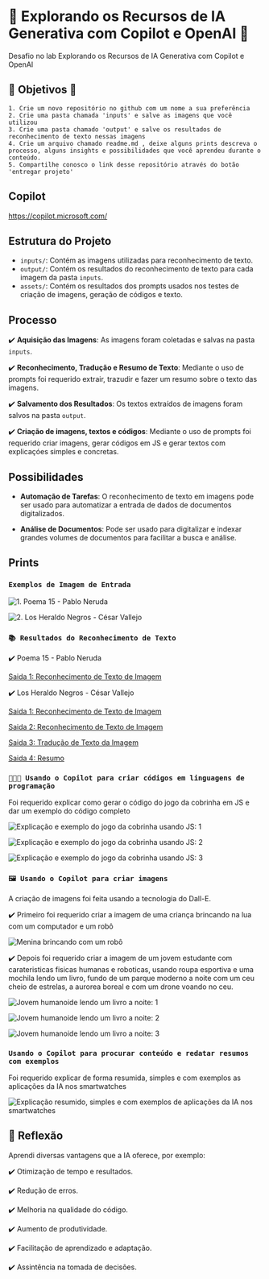 # 🤖 Explorando os Recursos de IA Generativa com Copilot e OpenAI 🤖

Desafio no lab  Explorando os Recursos de IA Generativa com Copilot e OpenAI


## 🎯 Objetivos 🎯

    1. Crie um novo repositório no github com um nome a sua preferência
    2. Crie uma pasta chamada 'inputs' e salve as imagens que você utilizou
    3. Crie uma pasta chamado 'output' e salve os resultados de reconhecimento de texto nessas imagens
    4. Crie um arquivo chamado readme.md , deixe alguns prints descreva o processo, alguns insights e possibilidades que você aprendeu durante o conteúdo.
    5. Compartilhe conosco o link desse repositório através do botão 'entregar projeto'



## Copilot

https://copilot.microsoft.com/


## Estrutura do Projeto

- `inputs/`: Contém as imagens utilizadas para reconhecimento de texto.
- `output/`: Contém os resultados do reconhecimento de texto para cada imagem da pasta `inputs`.
- `assets/`: Contém os resultados dos prompts usados nos testes de criação de imagens, geração de códigos e texto.


## Processo

✔️ **Aquisição das Imagens**: As imagens foram coletadas e salvas na pasta `inputs`.

✔️ **Reconhecimento, Tradução e Resumo de Texto**: Mediante o uso de prompts foi requerido extrair, trazudir e fazer um resumo sobre o texto das imagens.

✔️ **Salvamento dos Resultados**: Os textos extraídos de imagens foram salvos na pasta `output`.

✔️ **Criação de imagens, textos e códigos**: Mediante o uso de prompts foi requerido criar imagens, gerar códigos em JS e gerar textos com explicaçóes simples e concretas.


## Possibilidades

- **Automação de Tarefas**: O reconhecimento de texto em imagens pode ser usado para automatizar a entrada de dados de documentos digitalizados.

- **Análise de Documentos**: Pode ser usado para digitalizar e indexar grandes volumes de documentos para facilitar a busca e análise.


## Prints

### `Exemplos de Imagem de Entrada`
![1. Poema 15 - Pablo Neruda](inputs/peoma_15.jpg)

![2. Los Heraldo Negros - César Vallejo](inputs/los_heraldo_negros.jpg)


### `📚 Resultados do Reconhecimento de Texto`

✔️ Poema 15 - Pablo Neruda

[Saida 1: Reconhecimento de Texto de Imagem](output/extrair_texto_poema15.png)


✔️ Los Heraldo Negros - César Vallejo

[Saida 1: Reconhecimento de Texto de Imagem](output/extrair_texto(1).png)

[Saida 2: Reconhecimento de Texto de Imagem](output/extrair_texto(2).png)

[Saida 3: Tradução de Texto da Imagem](output/traduzir_EN.png)

[Saida 4: Resumo](output/resumo.png)


### `👨🏼‍💻 Usando o Copilot para criar códigos em linguagens de programação`

Foi requerido explicar como gerar o código do jogo da cobrinha em JS e dar um exemplo do código completo

![Explicação e exemplo do jogo da cobrinha usando JS: 1](assets/Screenshot(7).png)

![Explicação e exemplo do jogo da cobrinha usando JS: 2](assets/Screenshot(8).png)

![Explicação e exemplo do jogo da cobrinha usando JS: 3](assets/Screenshot(9).png)


### `🖼️ Usando o Copilot para criar imagens`
A criação de imagens foi feita usando a tecnologia do Dall-E.

 ✔️ Primeiro foi requerido criar a imagem de uma criança brincando na lua com um computador e um robô

![Menina brincando com um robô](assets/_1120e21d-7628-49ed-8fc6-2185e4c99b67.jpeg)

✔️ Depois foi requerido criar a imagem de um jovem estudante com carateristicas fisicas humanas e roboticas, usando roupa esportiva e uma mochila lendo um livro, fundo de um parque moderno a noite com um ceu cheio de estrelas, a aurorea boreal e com um drone voando no ceu.

![Jovem humanoide lendo um livro a noite: 1](assets/_d108dc4e-e3a4-47c7-8862-2de516989a93.jpeg) 

![Jovem humanoide lendo um livro a noite: 2](assets/_c88c4eb6-394d-4276-8bcc-27f2d642c39b.jpeg)

![Jovem humanoide lendo um livro a noite: 3](assets/_d108dc4e-e3a4-47c7-8862-2de516989a93.jpeg)


### `Usando o Copilot para procurar conteúdo e redatar resumos com exemplos`

Foi requerido explicar de forma resumida, simples e com exemplos as aplicações da IA nos smartwatches

![Explicação resumido, simples e com exemplos de aplicações da IA nos smartwatches](assets/IA_para_smartwatches.png)


## 💭 Reflexão

Aprendi diversas vantagens que a IA oferece, por exemplo:

 ✔️ Otimização de tempo e resultados.

 ✔️ Redução de erros.

 ✔️ Melhoria na qualidade do código.

 ✔️ Aumento de produtividade.

 ✔️ Facilitação de aprendizado e adaptação.

 ✔️ Assintência na tomada de decisões.

